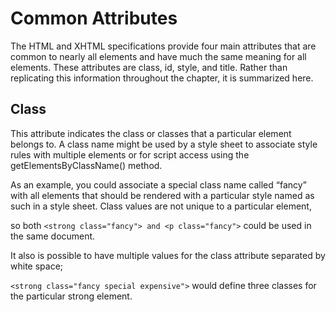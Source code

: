# Common Attributes

The HTML and XHTML specifications provide four main attributes that are common to nearly all elements and have much the same meaning for all elements. These attributes are class, id, style, and title. Rather than replicating this information throughout the chapter, it is summarized here.

## Class

This attribute indicates the class or classes that a particular element belongs to. A class name might be used by a style sheet to associate style rules with multiple elements or for script access using the getElementsByClassName() method. 

As an example, you could associate a special class name called “fancy” with all elements that should be rendered with a particular style named as such in a style sheet. Class values are not unique to a particular element, 

so both `<strong class="fancy"> and <p class="fancy">`  could be used in the same document. 

It also is possible to have multiple values for the class attribute separated by white space; 

`<strong class="fancy special expensive">` would define three classes for the particular strong element.